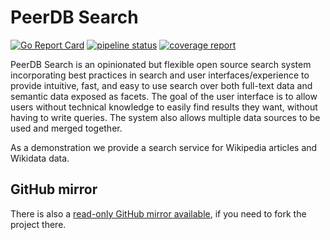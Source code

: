# PeerDB Search

[![Go Report Card](https://goreportcard.com/badge/gitlab.com/peerdb/search)](https://goreportcard.com/report/gitlab.com/peerdb/search)
[![pipeline status](https://gitlab.com/peerdb/search/badges/main/pipeline.svg?ignore_skipped=true)](https://gitlab.com/peerdb/search/-/pipelines)
[![coverage report](https://gitlab.com/peerdb/search/badges/main/coverage.svg)](https://gitlab.com/peerdb/search/-/graphs/main/charts)

PeerDB Search is an opinionated but flexible open source search system incorporating best practices in search and user
interfaces/experience to provide intuitive, fast, and easy to use search over both full-text data and semantic data
exposed as facets. The goal of the user interface is to allow users without technical knowledge to
easily find results they want, without having to write queries. The system also allows multiple data sources
to be used and merged together.

As a demonstration we provide a search service for Wikipedia articles and Wikidata data.

## GitHub mirror

There is also a [read-only GitHub mirror available](https://github.com/peer/db-search),
if you need to fork the project there.
